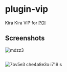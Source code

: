 plugin-vip
===========
Kira Kira VIP for [POI](https://github.com/poooi/poi)

## Screenshots
![mdzz3](https://cloud.githubusercontent.com/assets/6861365/14202607/c4704954-f7ad-11e5-8715-b0fb19fd18e6.gif)

## 
![7bv5e3 che4a8e3o i719 s](https://cloud.githubusercontent.com/assets/6861365/14202620/db8441fe-f7ad-11e5-92a0-c90eb4cf29d4.png)
